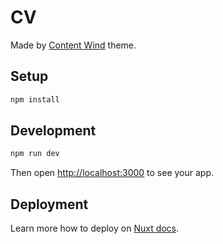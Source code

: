 # CV

Made by [Content Wind](https://content-wind.nuxt.space) theme.

## Setup

```bash
npm install
```

## Development

```bash
npm run dev
```

Then open [http://localhost:3000](http://localhost:3000) to see your app.

## Deployment

Learn more how to deploy on [Nuxt docs](https://nuxt.com/docs/getting-started/deployment).
